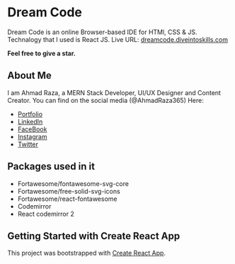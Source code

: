 # Dream Code
Dream Code is an online Browser-based IDE for HTMl, CSS & JS. Technalogy that I used is React JS. Live URL: [dreamcode.diveintoskills.com](https://dreamcode.diveintoskills.com/)

**Feel free to give a star.**
## About Me
I am Ahmad Raza, a MERN Stack Developer, UI/UX Designer and Content Creator. You can find on the social media (@AhmadRaza365) Here:
- [Portfolio](https://ahmadraza365.diveintoskills.com/)
- [LinkedIn](https://www.linkedin.com/in/ahmadraza365/)
- [FaceBook](https://web.facebook.com/ahmadraza.raza.54772/)
- [Instagram](https://www.instagram.com/ahmadraza_365/)
- [Twitter](https://twitter.com/Ahmad365Raza)

## Packages used in it
- Fortawesome/fontawesome-svg-core
- Fortawesome/free-solid-svg-icons
- Fortawesome/react-fontawesome
- Codemirror
- React codemirror 2



## Getting Started with Create React App

This project was bootstrapped with [Create React App](https://github.com/facebook/create-react-app).

